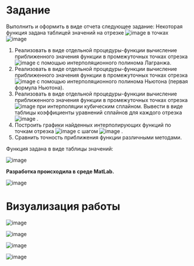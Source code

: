 # Задание

Выполнить и оформить в виде отчета следующее задание: 
Некоторая функция задана таблицей значений на отрезке ![image](https://user-images.githubusercontent.com/76211121/187231455-e19dad92-e53a-410a-aa0c-5e096afed25e.png)
в точках 
![image](https://user-images.githubusercontent.com/76211121/187231497-a4219cbe-2202-4e71-8568-913c16263835.png)
1. Реализовать в виде отдельной процедуры-функции вычисление приближенного значения функции в промежуточных точках отрезка ![image](https://user-images.githubusercontent.com/76211121/187231626-dd289d1d-ad31-4bdb-b0d9-9b4b52bfc4e6.png)
с помощью интерполяционного полинома Лагранжа.
2. Реализовать в виде отдельной процедуры-функции вычисление приближенного значения функции в промежуточных точках отрезка ![image](https://user-images.githubusercontent.com/76211121/187231689-3f570805-500b-42b1-9605-edbff7269a00.png)
 с помощью интерполяционного полинома Ньютона (первая формула Ньютона).
3. Реализовать в виде отдельной процедуры-функции вычисление приближенного значения функции в промежуточных точках отрезка ![image](https://user-images.githubusercontent.com/76211121/187231720-94219a11-4ee0-4c3a-9bd3-40caa90eebe9.png)
 при интерполяции кубическим сплайном. Вывести в виде таблицы коэффициенты уравнений сплайнов для каждого отрезка ![image](https://user-images.githubusercontent.com/76211121/187231770-ce24abb2-1b5c-489a-970c-ee587fef8207.png)
.
4. Построить графики найденных интерполирующих функций по точкам отрезка ![image](https://user-images.githubusercontent.com/76211121/187231815-e5fd2318-9eb9-4009-9185-3c4b8f497dc4.png)
 с шагом ![image](https://user-images.githubusercontent.com/76211121/187231844-9d4edeeb-c7f4-4a0f-a5e4-ca413077f777.png)
 .
5. Сравнить точность приближения функции различными методами.

Функция задана в виде таблицы значений:

![image](https://user-images.githubusercontent.com/76211121/187231886-b547c251-be9d-4543-a2b7-35fa0921107a.png)

<p><b>Разработка происходила в среде MatLab.</p></b>

![image](https://user-images.githubusercontent.com/76211121/187232089-a2248c8f-9aa1-42ad-b37b-32c2398bf515.png)


# Визуализация работы

![image](https://user-images.githubusercontent.com/76211121/187232236-50344c1b-6d66-4ab4-9f2f-fb589c6b3ae7.png)

![image](https://user-images.githubusercontent.com/76211121/187232259-5539ec36-05f6-4d0f-8906-b077c51079e9.png)

![image](https://user-images.githubusercontent.com/76211121/187232285-bec62ad6-1bde-420c-ba1f-ab1b5cde9198.png)

![image](https://user-images.githubusercontent.com/76211121/187232309-fcf5a547-b192-4df2-ad3d-b858f3cc9e08.png)
